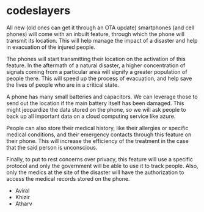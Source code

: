 # codeslayers
All new (old ones can get it through an OTA update) smartphones (and cell phones) 
will come with an inbuilt feature, through which 
the phone will transmit its location. This will help manage the impact of a disaster 
and help in evacuation of the injured people. 

The phones will start transmitting their location on the activation of this feature.
In the aftermath of a natural disaster, a higher concentration of signals coming from 
a particular area will signify a greater population of people there. This will speed 
up the process of evacuation, and help save the lives of people who are in a critical state. 

A phone has many small batteries and capacitors. We can leverage those to send out the 
location if the main battery itself has been damaged. This might jeopardize the data
stored on the phone, so we will ask people to back up all important data on a cloud 
computing service like azure.

People can also store their medical history, like their allergies or specific medical
conditions, and their emergency contacts through this feature on their phone. This will
increase the efficiency of the treatment in the case that the said person is unconscious.

Finally, to put to rest concerns over privacy, this feature will use a specific protocol
and only the government will be able to use it to track people. Also, only the medics at 
the site of the disaster will have the authorization to access the medical records stored
on the phone.

- Aviral
- Khizir
- Atharv
